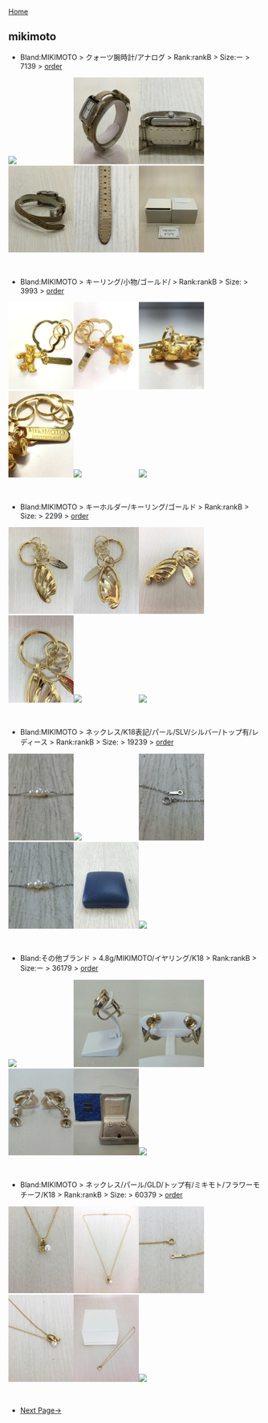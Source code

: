 [Home](../readme.md) 

## mikimoto

* Bland:MIKIMOTO > クォーツ腕時計/アナログ > Rank:rankB > Size:ー > 7139 > [order](https://github.com/kuroei/buyer/issues/new?title=2335390145139&body=%E3%82%AF%E3%82%A9%E3%83%BC%E3%83%84%E8%85%95%E6%99%82%E8%A8%88%2F%E3%82%A2%E3%83%8A%E3%83%AD%E3%82%B0+7139&labels=s)

<img style="display:inline-block;" src="./pic/%E6%9C%8D%E9%A3%BE%E9%9B%91%E8%B2%A8%E4%BB%96/%E8%85%95%E6%99%82%E8%A8%88/MIKIMOTO/2335390145139/1.jpg" width=130 /><img style="display:inline-block;" src="./pic/%E6%9C%8D%E9%A3%BE%E9%9B%91%E8%B2%A8%E4%BB%96/%E8%85%95%E6%99%82%E8%A8%88/MIKIMOTO/2335390145139/2.jpg" width=130 /><img style="display:inline-block;" src="./pic/%E6%9C%8D%E9%A3%BE%E9%9B%91%E8%B2%A8%E4%BB%96/%E8%85%95%E6%99%82%E8%A8%88/MIKIMOTO/2335390145139/3.jpg" width=130 /><img style="display:inline-block;" src="./pic/%E6%9C%8D%E9%A3%BE%E9%9B%91%E8%B2%A8%E4%BB%96/%E8%85%95%E6%99%82%E8%A8%88/MIKIMOTO/2335390145139/4.jpg" width=130 /><img style="display:inline-block;" src="./pic/%E6%9C%8D%E9%A3%BE%E9%9B%91%E8%B2%A8%E4%BB%96/%E8%85%95%E6%99%82%E8%A8%88/MIKIMOTO/2335390145139/5.jpg" width=130 /><img style="display:inline-block;" src="./pic/%E6%9C%8D%E9%A3%BE%E9%9B%91%E8%B2%A8%E4%BB%96/%E8%85%95%E6%99%82%E8%A8%88/MIKIMOTO/2335390145139/6.jpg" width=130 />

<br>

* Bland:MIKIMOTO > キーリング/小物/ゴールド/ > Rank:rankB > Size: > 3993 > [order](https://github.com/kuroei/buyer/issues/new?title=2335790129586&body=%E3%82%AD%E3%83%BC%E3%83%AA%E3%83%B3%E3%82%B0%2F%E5%B0%8F%E7%89%A9%2F%E3%82%B4%E3%83%BC%E3%83%AB%E3%83%89%2F+3993&labels=s)

<img style="display:inline-block;" src="./pic/%E6%9C%8D%E9%A3%BE%E9%9B%91%E8%B2%A8%E4%BB%96/%E8%B2%A1%E5%B8%83%E3%83%BB%E5%B0%8F%E7%89%A9/MIKIMOTO/2335790129586/1.jpg" width=130 /><img style="display:inline-block;" src="./pic/%E6%9C%8D%E9%A3%BE%E9%9B%91%E8%B2%A8%E4%BB%96/%E8%B2%A1%E5%B8%83%E3%83%BB%E5%B0%8F%E7%89%A9/MIKIMOTO/2335790129586/2.jpg" width=130 /><img style="display:inline-block;" src="./pic/%E6%9C%8D%E9%A3%BE%E9%9B%91%E8%B2%A8%E4%BB%96/%E8%B2%A1%E5%B8%83%E3%83%BB%E5%B0%8F%E7%89%A9/MIKIMOTO/2335790129586/3.jpg" width=130 /><img style="display:inline-block;" src="./pic/%E6%9C%8D%E9%A3%BE%E9%9B%91%E8%B2%A8%E4%BB%96/%E8%B2%A1%E5%B8%83%E3%83%BB%E5%B0%8F%E7%89%A9/MIKIMOTO/2335790129586/4.jpg" width=130 /><img style="display:inline-block;" src="./pic/%E6%9C%8D%E9%A3%BE%E9%9B%91%E8%B2%A8%E4%BB%96/%E8%B2%A1%E5%B8%83%E3%83%BB%E5%B0%8F%E7%89%A9/MIKIMOTO/2335790129586/5.jpg" width=130 /><img style="display:inline-block;" src="./pic/%E6%9C%8D%E9%A3%BE%E9%9B%91%E8%B2%A8%E4%BB%96/%E8%B2%A1%E5%B8%83%E3%83%BB%E5%B0%8F%E7%89%A9/MIKIMOTO/2335790129586/6.jpg" width=130 />

<br>

* Bland:MIKIMOTO > キーホルダー/キーリング/ゴールド > Rank:rankB > Size: > 2299 > [order](https://github.com/kuroei/buyer/issues/new?title=2320250374507&body=%E3%82%AD%E3%83%BC%E3%83%9B%E3%83%AB%E3%83%80%E3%83%BC%2F%E3%82%AD%E3%83%BC%E3%83%AA%E3%83%B3%E3%82%B0%2F%E3%82%B4%E3%83%BC%E3%83%AB%E3%83%89+2299&labels=s)

<img style="display:inline-block;" src="./pic/%E6%9C%8D%E9%A3%BE%E9%9B%91%E8%B2%A8%E4%BB%96/%E8%B2%A1%E5%B8%83%E3%83%BB%E5%B0%8F%E7%89%A9/MIKIMOTO/2320250374507/1.jpg" width=130 /><img style="display:inline-block;" src="./pic/%E6%9C%8D%E9%A3%BE%E9%9B%91%E8%B2%A8%E4%BB%96/%E8%B2%A1%E5%B8%83%E3%83%BB%E5%B0%8F%E7%89%A9/MIKIMOTO/2320250374507/2.jpg" width=130 /><img style="display:inline-block;" src="./pic/%E6%9C%8D%E9%A3%BE%E9%9B%91%E8%B2%A8%E4%BB%96/%E8%B2%A1%E5%B8%83%E3%83%BB%E5%B0%8F%E7%89%A9/MIKIMOTO/2320250374507/3.jpg" width=130 /><img style="display:inline-block;" src="./pic/%E6%9C%8D%E9%A3%BE%E9%9B%91%E8%B2%A8%E4%BB%96/%E8%B2%A1%E5%B8%83%E3%83%BB%E5%B0%8F%E7%89%A9/MIKIMOTO/2320250374507/4.jpg" width=130 /><img style="display:inline-block;" src="./pic/%E6%9C%8D%E9%A3%BE%E9%9B%91%E8%B2%A8%E4%BB%96/%E8%B2%A1%E5%B8%83%E3%83%BB%E5%B0%8F%E7%89%A9/MIKIMOTO/2320250374507/5.jpg" width=130 /><img style="display:inline-block;" src="./pic/%E6%9C%8D%E9%A3%BE%E9%9B%91%E8%B2%A8%E4%BB%96/%E8%B2%A1%E5%B8%83%E3%83%BB%E5%B0%8F%E7%89%A9/MIKIMOTO/2320250374507/6.jpg" width=130 />

<br>

* Bland:MIKIMOTO > ネックレス/K18表記/パール/SLV/シルバー/トップ有/レディース > Rank:rankB > Size: > 19239 > [order](https://github.com/kuroei/buyer/issues/new?title=2334930354147&body=%E3%83%8D%E3%83%83%E3%82%AF%E3%83%AC%E3%82%B9%2FK18%E8%A1%A8%E8%A8%98%2F%E3%83%91%E3%83%BC%E3%83%AB%2FSLV%2F%E3%82%B7%E3%83%AB%E3%83%90%E3%83%BC%2F%E3%83%88%E3%83%83%E3%83%97%E6%9C%89%2F%E3%83%AC%E3%83%87%E3%82%A3%E3%83%BC%E3%82%B9+19239&labels=s)

<img style="display:inline-block;" src="./pic/%E6%9C%8D%E9%A3%BE%E9%9B%91%E8%B2%A8%E4%BB%96/%E3%82%A2%E3%82%AF%E3%82%BB%E3%82%B5%E3%83%AA%E3%83%BC/MIKIMOTO/2334930354147/1.jpg" width=130 /><img style="display:inline-block;" src="./pic/%E6%9C%8D%E9%A3%BE%E9%9B%91%E8%B2%A8%E4%BB%96/%E3%82%A2%E3%82%AF%E3%82%BB%E3%82%B5%E3%83%AA%E3%83%BC/MIKIMOTO/2334930354147/2.jpg" width=130 /><img style="display:inline-block;" src="./pic/%E6%9C%8D%E9%A3%BE%E9%9B%91%E8%B2%A8%E4%BB%96/%E3%82%A2%E3%82%AF%E3%82%BB%E3%82%B5%E3%83%AA%E3%83%BC/MIKIMOTO/2334930354147/3.jpg" width=130 /><img style="display:inline-block;" src="./pic/%E6%9C%8D%E9%A3%BE%E9%9B%91%E8%B2%A8%E4%BB%96/%E3%82%A2%E3%82%AF%E3%82%BB%E3%82%B5%E3%83%AA%E3%83%BC/MIKIMOTO/2334930354147/4.jpg" width=130 /><img style="display:inline-block;" src="./pic/%E6%9C%8D%E9%A3%BE%E9%9B%91%E8%B2%A8%E4%BB%96/%E3%82%A2%E3%82%AF%E3%82%BB%E3%82%B5%E3%83%AA%E3%83%BC/MIKIMOTO/2334930354147/5.jpg" width=130 /><img style="display:inline-block;" src="./pic/%E6%9C%8D%E9%A3%BE%E9%9B%91%E8%B2%A8%E4%BB%96/%E3%82%A2%E3%82%AF%E3%82%BB%E3%82%B5%E3%83%AA%E3%83%BC/MIKIMOTO/2334930354147/6.jpg" width=130 />

<br>

* Bland:その他ブランド > 4.8g/MIKIMOTO/イヤリング/K18 > Rank:rankB > Size:ー > 36179 > [order](https://github.com/kuroei/buyer/issues/new?title=2333320374987&body=4.8g%2FMIKIMOTO%2F%E3%82%A4%E3%83%A4%E3%83%AA%E3%83%B3%E3%82%B0%2FK18+36179&labels=s)

<img style="display:inline-block;" src="./pic/%E6%9C%8D%E9%A3%BE%E9%9B%91%E8%B2%A8%E4%BB%96/%E3%82%A2%E3%82%AF%E3%82%BB%E3%82%B5%E3%83%AA%E3%83%BC/%E3%81%9D%E3%81%AE%E4%BB%96%E3%83%96%E3%83%A9%E3%83%B3%E3%83%89/2333320374987/1.jpg" width=130 /><img style="display:inline-block;" src="./pic/%E6%9C%8D%E9%A3%BE%E9%9B%91%E8%B2%A8%E4%BB%96/%E3%82%A2%E3%82%AF%E3%82%BB%E3%82%B5%E3%83%AA%E3%83%BC/%E3%81%9D%E3%81%AE%E4%BB%96%E3%83%96%E3%83%A9%E3%83%B3%E3%83%89/2333320374987/2.jpg" width=130 /><img style="display:inline-block;" src="./pic/%E6%9C%8D%E9%A3%BE%E9%9B%91%E8%B2%A8%E4%BB%96/%E3%82%A2%E3%82%AF%E3%82%BB%E3%82%B5%E3%83%AA%E3%83%BC/%E3%81%9D%E3%81%AE%E4%BB%96%E3%83%96%E3%83%A9%E3%83%B3%E3%83%89/2333320374987/3.jpg" width=130 /><img style="display:inline-block;" src="./pic/%E6%9C%8D%E9%A3%BE%E9%9B%91%E8%B2%A8%E4%BB%96/%E3%82%A2%E3%82%AF%E3%82%BB%E3%82%B5%E3%83%AA%E3%83%BC/%E3%81%9D%E3%81%AE%E4%BB%96%E3%83%96%E3%83%A9%E3%83%B3%E3%83%89/2333320374987/4.jpg" width=130 /><img style="display:inline-block;" src="./pic/%E6%9C%8D%E9%A3%BE%E9%9B%91%E8%B2%A8%E4%BB%96/%E3%82%A2%E3%82%AF%E3%82%BB%E3%82%B5%E3%83%AA%E3%83%BC/%E3%81%9D%E3%81%AE%E4%BB%96%E3%83%96%E3%83%A9%E3%83%B3%E3%83%89/2333320374987/5.jpg" width=130 /><img style="display:inline-block;" src="./pic/%E6%9C%8D%E9%A3%BE%E9%9B%91%E8%B2%A8%E4%BB%96/%E3%82%A2%E3%82%AF%E3%82%BB%E3%82%B5%E3%83%AA%E3%83%BC/%E3%81%9D%E3%81%AE%E4%BB%96%E3%83%96%E3%83%A9%E3%83%B3%E3%83%89/2333320374987/6.jpg" width=130 />

<br>

* Bland:MIKIMOTO > ネックレス/パール/GLD/トップ有/ミキモト/フラワーモチーフ/K18 > Rank:rankB > Size: > 60379 > [order](https://github.com/kuroei/buyer/issues/new?title=2320720715779&body=%E3%83%8D%E3%83%83%E3%82%AF%E3%83%AC%E3%82%B9%2F%E3%83%91%E3%83%BC%E3%83%AB%2FGLD%2F%E3%83%88%E3%83%83%E3%83%97%E6%9C%89%2F%E3%83%9F%E3%82%AD%E3%83%A2%E3%83%88%2F%E3%83%95%E3%83%A9%E3%83%AF%E3%83%BC%E3%83%A2%E3%83%81%E3%83%BC%E3%83%95%2FK18+60379&labels=s)

<img style="display:inline-block;" src="./pic/%E6%9C%8D%E9%A3%BE%E9%9B%91%E8%B2%A8%E4%BB%96/%E3%82%A2%E3%82%AF%E3%82%BB%E3%82%B5%E3%83%AA%E3%83%BC/MIKIMOTO/2320720715779/1.jpg" width=130 /><img style="display:inline-block;" src="./pic/%E6%9C%8D%E9%A3%BE%E9%9B%91%E8%B2%A8%E4%BB%96/%E3%82%A2%E3%82%AF%E3%82%BB%E3%82%B5%E3%83%AA%E3%83%BC/MIKIMOTO/2320720715779/2.jpg" width=130 /><img style="display:inline-block;" src="./pic/%E6%9C%8D%E9%A3%BE%E9%9B%91%E8%B2%A8%E4%BB%96/%E3%82%A2%E3%82%AF%E3%82%BB%E3%82%B5%E3%83%AA%E3%83%BC/MIKIMOTO/2320720715779/3.jpg" width=130 /><img style="display:inline-block;" src="./pic/%E6%9C%8D%E9%A3%BE%E9%9B%91%E8%B2%A8%E4%BB%96/%E3%82%A2%E3%82%AF%E3%82%BB%E3%82%B5%E3%83%AA%E3%83%BC/MIKIMOTO/2320720715779/4.jpg" width=130 /><img style="display:inline-block;" src="./pic/%E6%9C%8D%E9%A3%BE%E9%9B%91%E8%B2%A8%E4%BB%96/%E3%82%A2%E3%82%AF%E3%82%BB%E3%82%B5%E3%83%AA%E3%83%BC/MIKIMOTO/2320720715779/5.jpg" width=130 /><img style="display:inline-block;" src="./pic/%E6%9C%8D%E9%A3%BE%E9%9B%91%E8%B2%A8%E4%BB%96/%E3%82%A2%E3%82%AF%E3%82%BB%E3%82%B5%E3%83%AA%E3%83%BC/MIKIMOTO/2320720715779/6.jpg" width=130 />

<br>

* [Next Page->](./mikimoto_2.md) 

